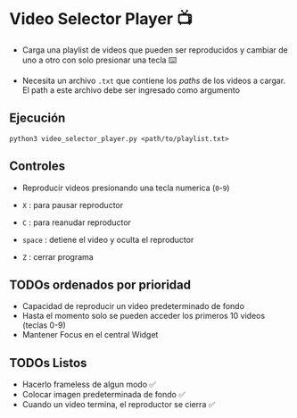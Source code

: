 # Video Selector Player :tv:
- Carga una playlist de videos que pueden ser reproducidos y cambiar de uno a otro con solo presionar una tecla :keyboard:

- Necesita un archivo `.txt` que contiene los *paths* de los videos a cargar. El path a este archivo debe ser ingresado como argumento

## Ejecución
```
python3 video_selector_player.py <path/to/playlist.txt>
```
## Controles
- Reproducir videos presionando una tecla numerica (`0`-`9`)

- `X` : para pausar reproductor
- `C` : para reanudar reproductor
- `space` : detiene el video y oculta el reproductor
- `Z` : cerrar programa

## TODOs ordenados por prioridad
- Capacidad de reproducir un video predeterminado de fondo
- Hasta el momento solo se pueden acceder los primeros 10 videos (teclas 0-9)
- Mantener Focus en el central Widget

## TODOs Listos
- Hacerlo frameless de algun modo ✅
- Colocar imagen predeterminada de fondo ✅
- Cuando un video termina, el reproductor se cierra ✅
